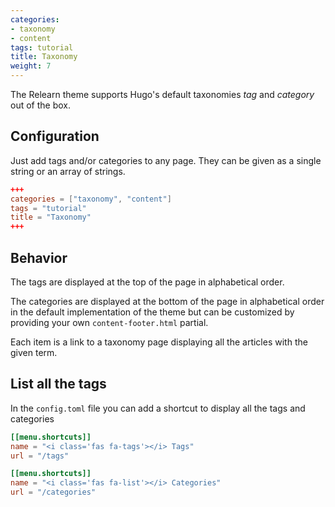 ```yaml
---
categories:
- taxonomy
- content
tags: tutorial
title: Taxonomy
weight: 7
---
```


The Relearn theme supports Hugo's default taxonomies _tag_ and _category_ out of the box.

## Configuration

Just add tags and/or categories to any page. They can be given as a single string or an array of strings.

```toml
+++
categories = ["taxonomy", "content"]
tags = "tutorial"
title = "Taxonomy"
+++
```

## Behavior

The tags are displayed at the top of the page in alphabetical order.

The categories are displayed at the bottom of the page in alphabetical order in the default implementation of the theme but can be customized by providing your own `content-footer.html` partial.

Each item is a link to a taxonomy page displaying all the articles with the given term.

## List all the tags

In the `config.toml`  file you can add a shortcut to display all the tags and categories

```toml
[[menu.shortcuts]]
name = "<i class='fas fa-tags'></i> Tags"
url = "/tags"

[[menu.shortcuts]]
name = "<i class='fas fa-list'></i> Categories"
url = "/categories"
```
